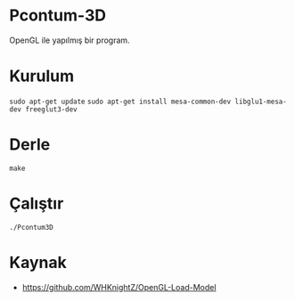 # Pcontum-3D
OpenGL ile yapılmış bir program.
# Kurulum
```sudo apt-get update```
```sudo apt-get install mesa-common-dev libglu1-mesa-dev freeglut3-dev```
# Derle
```make```
# Çalıştır
```./Pcontum3D```
# Kaynak
- https://github.com/WHKnightZ/OpenGL-Load-Model
